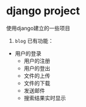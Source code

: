 # django project
使用django建立的一些项目
1.  ` blog `
    已有功能：
  - 用户的登录
      - 用户的注册
      - 用户的登出
      - 文件的上传
      - 文件的下载
      - 发送邮件
      - 搜索结果实时显示

